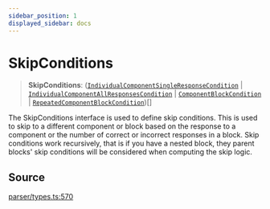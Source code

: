 ```yaml
---
sidebar_position: 1
displayed_sidebar: docs
---
```


# SkipConditions

> **SkipConditions**: ([`IndividualComponentSingleResponseCondition`](../interfaces/IndividualComponentSingleResponseCondition.md) \| [`IndividualComponentAllResponsesCondition`](../interfaces/IndividualComponentAllResponsesCondition.md) \| [`ComponentBlockCondition`](../interfaces/ComponentBlockCondition.md) \| [`RepeatedComponentBlockCondition`](../interfaces/RepeatedComponentBlockCondition.md))[]

The SkipConditions interface is used to define skip conditions. This is used to skip to a different component or block based on the response to a component or the number of correct or incorrect responses in a block. Skip conditions work recursively, that is if you have a nested block, they parent blocks' skip conditions will be considered when computing the skip logic.

## Source

[parser/types.ts:570](https://github.com/revisit-studies/study/blob/68c1638/src/parser/types.ts#L570)
